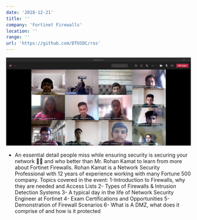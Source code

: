 ```yaml
---
date: '2018-12-21'
title: ''
company: 'Fortinet Firewalls'
location: ''
range: ''
url: 'https://github.com/DTUSDC/ros'
---
```


![Fortinet Firewalls](teams_4.PNG)

- An essential detail people miss while ensuring security is securing your network 🧑‍💻 and who better than Mr. Rohan Kamat to learn from more about Fortinet Firewalls. Rohan Kamat is a Network Security Professional with 12 years of experience working with many Fortune 500 company. Topics covered in the event:
  1-Introduction to Firewalls, why they are needed and Access Lists
  2- Types of Firewalls & Intrusion Detection Systems
  3- A typical day in the life of Network Security Engineer at Fortinet
  4- Exam Certifications and Opportunities
  5- Demonstration of Firewall Scenarios
  6- What is A DMZ, what does it comprise of and how is it protected
